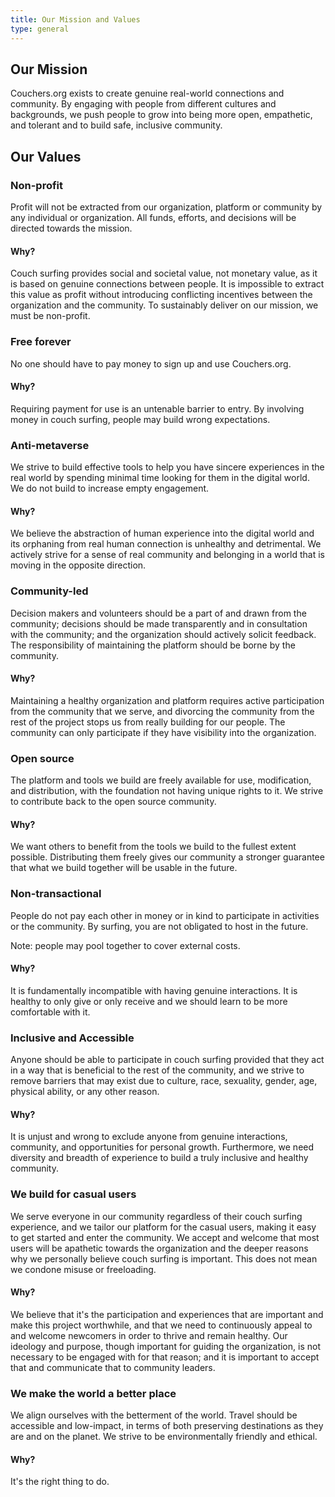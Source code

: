 ```yaml
---
title: Our Mission and Values
type: general
---
```


## Our Mission

Couchers.org exists to create genuine real-world connections and community. By engaging with people from different cultures and backgrounds, we push people to grow into being more open, empathetic, and tolerant and to build safe, inclusive community.

## Our Values

### Non-profit

Profit will not be extracted from our organization, platform or community by any individual or organization. All funds, efforts, and decisions will be directed towards the mission.

#### Why?

Couch surfing provides social and societal value, not monetary value, as it is based on genuine connections between people. It is impossible to extract this value as profit without introducing conflicting incentives between the organization and the community. To sustainably deliver on our mission, we must be non-profit.

### Free forever

No one should have to pay money to sign up and use Couchers.org.

#### Why?

Requiring payment for use is an untenable barrier to entry. By involving money in couch surfing, people may build wrong expectations.

### Anti-metaverse

We strive to build effective tools to help you have sincere experiences in the real world by spending minimal time looking for them in the digital world. We do not build to increase empty engagement.

#### Why?

We believe the abstraction of human experience into the digital world and its orphaning from real human connection is unhealthy and detrimental. We actively strive for a sense of real community and belonging in a world that is moving in the opposite direction.

### Community-led

Decision makers and volunteers should be a part of and drawn from the community; decisions should be made transparently and in consultation with the community; and the organization should actively solicit feedback. The responsibility of maintaining the platform should be borne by the community.

#### Why?

Maintaining a healthy organization and platform requires active participation from the community that we serve, and divorcing the community from the rest of the project stops us from really building for our people. The community can only participate if they have visibility into the organization.

### Open source

The platform and tools we build are freely available for use, modification, and distribution, with the foundation not having unique rights to it. We strive to contribute back to the open source community.

#### Why?

We want others to benefit from the tools we build to the fullest extent possible. Distributing them freely gives our community a stronger guarantee that what we build together will be usable in the future.

### Non-transactional

People do not pay each other in money or in kind to participate in activities or the community. By surfing, you are not obligated to host in the future. 

Note: people may pool together to cover external costs.

#### Why?

It is fundamentally incompatible with having genuine interactions. It is healthy to only give or only receive and we should learn to be more comfortable with it.

### Inclusive and Accessible

Anyone should be able to participate in couch surfing provided that they act in a way that is beneficial to the rest of the community, and we strive to remove barriers that may exist due to culture, race, sexuality, gender, age, physical ability, or any other reason.

#### Why?

It is unjust and wrong to exclude anyone from genuine interactions, community, and opportunities for personal growth. Furthermore, we need diversity and breadth of experience to build a truly inclusive and healthy community.

### We build for casual users

We serve everyone in our community regardless of their couch surfing experience, and we tailor our platform for the casual users, making it easy to get started and enter the community. We accept and welcome that most users will be apathetic towards the organization and the deeper reasons why we personally believe couch surfing is important. This does not mean we condone misuse or freeloading.

#### Why?

We believe that it's the participation and experiences that are important and make this project worthwhile, and that we need to continuously appeal to and welcome newcomers in order to thrive and remain healthy. Our ideology and purpose, though important for guiding the organization, is not necessary to be engaged with for that reason; and it is important to accept that and communicate that to community leaders.

### We make the world a better place

We align ourselves with the betterment of the world. Travel should be accessible and low-impact, in terms of both preserving destinations as they are and on the planet. We strive to be environmentally friendly and ethical.

#### Why?

It's the right thing to do.
